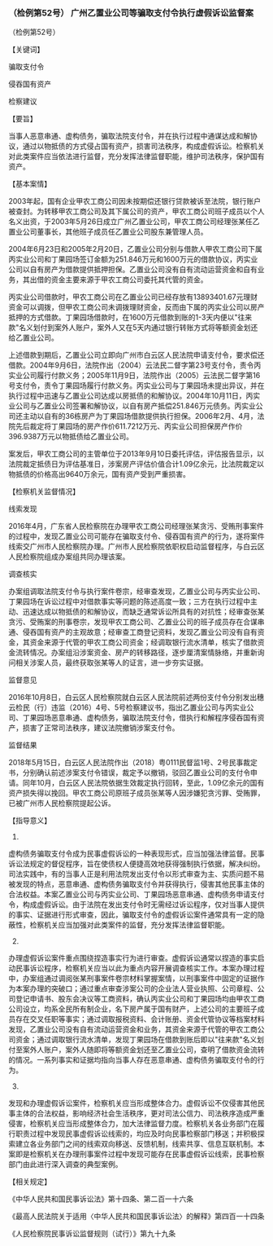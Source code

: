 ### （检例第52号） 广州乙置业公司等骗取支付令执行虚假诉讼监督案

（检例第52号）

【关键词】

骗取支付令

侵吞国有资产

检察建议

【要旨】

当事人恶意串通、虚构债务，骗取法院支付令，并在执行过程中通谋达成和解协议，通过以物抵债的方式侵占国有资产，损害司法秩序，构成虚假诉讼。检察机关对此类案件应当依法进行监督，充分发挥法律监督职能，维护司法秩序，保护国有资产。

【基本案情】

2003年起，国有企业甲农工商公司因未按期偿还银行贷款被诉至法院，银行账户被查封。为转移甲农工商公司及其下属公司的资产，甲农工商公司班子成员以个人名义出资，于2003年5月26日成立广州乙置业公司，甲农工商公司经理张某任乙置业公司董事长，其他班子成员任乙置业公司股东兼管理人员。

2004年6月23日和2005年2月20日，乙置业公司分别与借款人甲农工商公司下属丙实业公司和丁果园场签订金额为251.846万元和1600万元的借款协议，丙实业公司以自有房产为借款提供抵押担保。乙置业公司没有自有流动运营资金和自有业务，其出借的资金主要来源于甲农工商公司委托其代管的资金。

丙实业公司借款时，甲农工商公司在乙置业公司已经存放有13893401.67元理财资金可以调拨，但甲农工商公司未调拨理财资金，反而由下属的丙实业公司以房产抵押的方式借款。丁果园场借款时，在1600万元借款到账的1-3天内便以"往来款"名义划付到案外人账户，案外人又在5天内通过银行转账方式将等额资金划还给乙置业公司。

上述借款到期后，乙置业公司立即向广州市白云区人民法院申请支付令，要求偿还借款。2004年9月6日，法院作出（2004）云法民二督字第23号支付令，责令丙实业公司履行付款义务；2005年11月9日，法院作出（2005）云法民二督字第16号支付令，责令丁果园场履行付款义务。丙实业公司与丁果园场未提出异议，并在执行过程中迅速与乙置业公司达成以房抵债的和解协议。2004年10月11日，丙实业公司与乙置业公司签署和解协议，以自有房产抵偿251.846万元债务。丙实业公司还主动以自有的36栋房产为丁果园场借款提供执行担保。2006年2月、4月，法院先后裁定将丁果园场的房产作价611.7212万元、丙实业公司担保房产作价396.9387万元以物抵债给乙置业公司。

案发后，甲农工商公司的主管单位于2013年9月10日委托评估，评估报告显示，以法院裁定抵债日为评估基准日，涉案房产评估价值合计1.09亿余元，比法院裁定以物抵债的价格高出9640万余元，国有资产受到严重损害。

【检察机关监督情况】

线索发现

2016年4月，广东省人民检察院在办理甲农工商公司经理张某贪污、受贿刑事案件的过程中，发现乙置业公司可能存在骗取支付令、侵吞国有资产的行为，遂将案件线索交广州市人民检察院办理。广州市人民检察院依职权启动监督程序，与白云区人民检察院组成办案组共同办理该案。

调查核实

办案组调取法院支付令与执行案件卷宗，经审查发现，乙置业公司与丙实业公司、丁果园场在诉讼过程中对借款事实等问题的陈述高度一致；三方在执行过程中主动、迅速达成以物抵债的和解协议，而缺乏通常诉讼所具有的对抗性；经审查张某贪污、受贿案的刑事卷宗，发现甲农工商公司、乙置业公司的班子成员存在合谋串通、侵吞国有资产的主观故意；经审查工商登记资料，发现乙置业公司没有自有资金，其资金来源于代管的甲农工商公司资金；经调取银行流水清单，核实了借款资金流转情况。办案组沿涉案资金、房产的转移路径，逐步厘清案情脉络，并重新询问相关涉案人员，最终获取张某等人的证言，进一步夯实证据。

监督意见

2016年10月8日，白云区人民检察院就白云区人民法院前述两份支付令分别发出穗云检民（行）违监（2016）4号、5号检察建议书，指出乙置业公司与丙实业公司、丁果园场恶意串通、虚构债务，骗取法院支付令，借执行和解程序侵吞国有资产，损害了正常司法秩序，建议法院撤销涉案支付令。

监督结果

2018年5月15日，白云区人民法院作出（2018）粤0111民督监1号、2号民事裁定书，分别确认前述涉案支付令错误，裁定予以撤销，驳回乙置业公司的支付令申请。同年10月，白云区人民法院依据生效裁定执行回转，至此，1.09亿余元的国有资产损失得以挽回。甲农工商公司原班子成员张某等人因涉嫌犯贪污罪、受贿罪，已被广州市人民检察院提起公诉。

【指导意义】

1.  

虚构债务骗取支付令成为民事虚假诉讼的一种表现形式，应当加强法律监督。民事诉讼法规定的督促程序，旨在使债权人便捷高效地获得强制执行依据，解决纠纷。司法实践中，有的当事人正是利用法院发出支付令以形式审查为主、实质问题不易被发现的特点，恶意串通、虚构债务骗取支付令并获得执行，侵害其他民事主体的合法权益。本案乙置业公司与丙实业公司、丁果园场恶意串通、虚构债务申请支付令，构成虚假诉讼。由于法院在发出支付令时无需经过诉讼程序，仅对当事人提供的事实、证据进行形式审查，因此，骗取支付令的虚假诉讼案件通常具有一定的隐蔽性，检察机关应当加强对此类案件的监督，充分发挥法律监督职能。

2.  

办理虚假诉讼案件重点围绕捏造事实行为进行审查。虚假诉讼通常以捏造的事实启动民事诉讼程序，检察机关应当以此为重点内容开展调查核实工作。本案办理过程中，办案组通过调阅张某刑事案件卷宗材料掌握案情，以刑事案件中固定的证据作为本案办理的突破口；通过重点审查涉案公司的企业法人营业执照、公司章程、公司登记申请书、股东会决议等工商资料，确认丙实业公司和丁果园场均由甲农工商公司设立，均系全民所有制企业，名下房产属于国有财产，上述公司的主要班子成员存在交叉任职等事实；通过调取报税资料、会计账册、资金代管协议等档案材料发现，乙置业公司没有自有流动运营资金和业务，其资金来源于代管的甲农工商公司资金；通过调取银行流水清单，发现丁果园场在借款到账后即以"往来款"名义划付至案外人账户，案外人随即将等额资金划还至乙置业公司，查明了借款资金流转的情况。一系列事实和证据均指向当事人存在恶意串通、虚构债务骗取支付令的行为。

3.  

发现和办理虚假诉讼案件，检察机关应当形成整体合力。虚假诉讼不仅侵害其他民事主体的合法权益，影响经济社会生活秩序，更对司法公信力、司法秩序造成严重侵害，检察机关应当形成整体合力，加大法律监督力度。检察机关各业务部门在履行职责过程中发现民事虚假诉讼线索的，均应及时向民事检察部门移送；并积极探索建立各业务部门之间的线索双向移送、反馈机制，线索共享、信息互联机制。本案即是检察机关在办理刑事案件过程中发现可能存在民事虚假诉讼线索，民事检察部门由此进行深入调查的典型案例。

【相关规定】

《中华人民共和国民事诉讼法》第十四条、第二百一十六条

《最高人民法院关于适用〈中华人民共和国民事诉讼法〉的解释》第四百一十四条

《人民检察院民事诉讼监督规则（试行）》第九十九条
